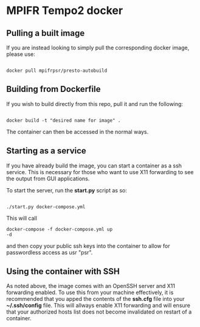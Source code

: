 MPIFR Tempo2 docker
===================

Pulling a built image
---------------------

If you are instead looking to simply pull the corresponding docker image, please use:

<pre><code> 
docker pull mpifrpsr/presto-autobuild
</code></pre>

Building from Dockerfile
------------------------

If you wish to build directly from this repo, pull it and run the following:

<pre><code>
docker build -t "desired name for image" .
</code></pre>

The container can then be accessed in the normal ways.

Starting as a service
---------------------

If you have already build the image, you can start a container as a ssh service. This is necessary for those who want to use X11 forwarding to see the output from GUI applications.

To start the server, run the **start.py** script as so:

<pre><code>
./start.py docker-compose.yml
</code></pre>

This will call <pre><code>docker-compose -f docker-compose.yml up -d</code></pre> and then copy your public ssh keys into the container to allow for passwordless access as usr "psr".

Using the container with SSH
----------------------------

As noted above, the image comes with an OpenSSH server and X11 forwarding enabled. To use this from your machine effectively, it is recommended that you apped the contents of the **ssh.cfg** file into your **~/.ssh/config** file. This will allways enable X11 forwarding and will ensure that your authorized hosts list does not become invalidated on restart of a container.



